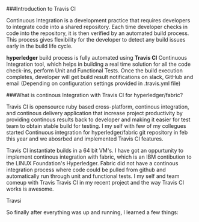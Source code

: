 ###Introduction to Travis CI

Continuous Integration is a development practice that requires developers to integrate code into a shared repository. Each time developer checks in code into the repository, it is then verified by an automated build process. This process gives flexibility for the developer to detect any build issues early in the build life cycle.

**hyperledger** build process is fully automated using **Travis CI** Continuous Integration tool, which helps in building a real time solution for all the code check-ins, perform Unit and Functional Tests. Once the build execution completes, developer will get build result notifications on slack, GitHub and email (Depending on configuration settings provided in .travis.yml file)

###What is continous Integration with Travis CI for hyperledger/fabric?

Travis CI is opensource ruby based cross-platform, continous integration, and continous delivery application that increase project productivity by providing continous results back to developer and making it easier for test team to obtain stable build for testing. I my self with few of my collegues started Continuous integration for hyperledger/fabric git repository in feb this year and we abosrbed and implemented Travis CI features.

Travis CI instantiate builds in a 64 bit VM's. I have got an oppurtunity to implement continous integration with fabric, which is an IBM contibution to the LINUX Foundation's Hyperledger. Fabric did not have a continous integration process where code could be pulled from github and automatically run through unit and functional tests. I my self and team comeup with Travis Travis CI in my recent project and the way Travis CI works is awesome.

Travsi

So finally after everything was up and running, I learned a few things:
